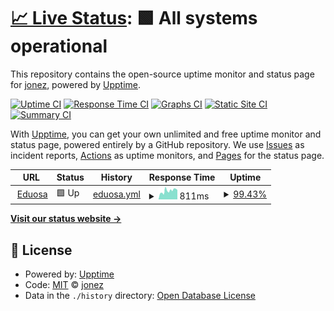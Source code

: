 # [📈 Live Status](https://jonezequiel92.github.io/status-eduosa): <!--live status--> **🟩 All systems operational**

This repository contains the open-source uptime monitor and status page for [jonez](https://jonezequiel92.github.io/status-eduosa), powered by [Upptime](https://github.com/upptime/upptime).

[![Uptime CI](https://github.com/jonezequiel92/status-eduosa/workflows/Uptime%20CI/badge.svg)](https://github.com/jonezequiel92/status-eduosa/actions?query=workflow%3A%22Uptime+CI%22)
[![Response Time CI](https://github.com/jonezequiel92/status-eduosa/workflows/Response%20Time%20CI/badge.svg)](https://github.com/jonezequiel92/status-eduosa/actions?query=workflow%3A%22Response+Time+CI%22)
[![Graphs CI](https://github.com/jonezequiel92/status-eduosa/workflows/Graphs%20CI/badge.svg)](https://github.com/jonezequiel92/status-eduosa/actions?query=workflow%3A%22Graphs+CI%22)
[![Static Site CI](https://github.com/jonezequiel92/status-eduosa/workflows/Static%20Site%20CI/badge.svg)](https://github.com/jonezequiel92/status-eduosa/actions?query=workflow%3A%22Static+Site+CI%22)
[![Summary CI](https://github.com/jonezequiel92/status-eduosa/workflows/Summary%20CI/badge.svg)](https://github.com/jonezequiel92/status-eduosa/actions?query=workflow%3A%22Summary+CI%22)

With [Upptime](https://upptime.js.org), you can get your own unlimited and free uptime monitor and status page, powered entirely by a GitHub repository. We use [Issues](https://github.com/jonezequiel92/status-eduosa/issues) as incident reports, [Actions](https://github.com/jonezequiel92/status-eduosa/actions) as uptime monitors, and [Pages](https://jonezequiel92.github.io/status-eduosa) for the status page.

<!--start: status pages-->
<!-- This summary is generated by Upptime (https://github.com/upptime/upptime) -->
<!-- Do not edit this manually, your changes will be overwritten -->
<!-- prettier-ignore -->
| URL | Status | History | Response Time | Uptime |
| --- | ------ | ------- | ------------- | ------ |
| <img alt="" src="https://favicons.githubusercontent.com/www.eduosa.com" height="13"> [Eduosa](https://www.eduosa.com/) | 🟩 Up | [eduosa.yml](https://github.com/jonezequiel92/status-eduosa/commits/HEAD/history/eduosa.yml) | <details><summary><img alt="Response time graph" src="./graphs/eduosa/response-time-week.png" height="20"> 811ms</summary><br><a href="https://jonezequiel92.github.io/status-eduosa/history/eduosa"><img alt="Response time 723" src="https://img.shields.io/endpoint?url=https%3A%2F%2Fraw.githubusercontent.com%2Fjonezequiel92%2Fstatus-eduosa%2FHEAD%2Fapi%2Feduosa%2Fresponse-time.json"></a><br><a href="https://jonezequiel92.github.io/status-eduosa/history/eduosa"><img alt="24-hour response time 893" src="https://img.shields.io/endpoint?url=https%3A%2F%2Fraw.githubusercontent.com%2Fjonezequiel92%2Fstatus-eduosa%2FHEAD%2Fapi%2Feduosa%2Fresponse-time-day.json"></a><br><a href="https://jonezequiel92.github.io/status-eduosa/history/eduosa"><img alt="7-day response time 811" src="https://img.shields.io/endpoint?url=https%3A%2F%2Fraw.githubusercontent.com%2Fjonezequiel92%2Fstatus-eduosa%2FHEAD%2Fapi%2Feduosa%2Fresponse-time-week.json"></a><br><a href="https://jonezequiel92.github.io/status-eduosa/history/eduosa"><img alt="30-day response time 723" src="https://img.shields.io/endpoint?url=https%3A%2F%2Fraw.githubusercontent.com%2Fjonezequiel92%2Fstatus-eduosa%2FHEAD%2Fapi%2Feduosa%2Fresponse-time-month.json"></a><br><a href="https://jonezequiel92.github.io/status-eduosa/history/eduosa"><img alt="1-year response time 723" src="https://img.shields.io/endpoint?url=https%3A%2F%2Fraw.githubusercontent.com%2Fjonezequiel92%2Fstatus-eduosa%2FHEAD%2Fapi%2Feduosa%2Fresponse-time-year.json"></a></details> | <details><summary><a href="https://jonezequiel92.github.io/status-eduosa/history/eduosa">99.43%</a></summary><a href="https://jonezequiel92.github.io/status-eduosa/history/eduosa"><img alt="All-time uptime 99.60%" src="https://img.shields.io/endpoint?url=https%3A%2F%2Fraw.githubusercontent.com%2Fjonezequiel92%2Fstatus-eduosa%2FHEAD%2Fapi%2Feduosa%2Fuptime.json"></a><br><a href="https://jonezequiel92.github.io/status-eduosa/history/eduosa"><img alt="24-hour uptime 100.00%" src="https://img.shields.io/endpoint?url=https%3A%2F%2Fraw.githubusercontent.com%2Fjonezequiel92%2Fstatus-eduosa%2FHEAD%2Fapi%2Feduosa%2Fuptime-day.json"></a><br><a href="https://jonezequiel92.github.io/status-eduosa/history/eduosa"><img alt="7-day uptime 99.43%" src="https://img.shields.io/endpoint?url=https%3A%2F%2Fraw.githubusercontent.com%2Fjonezequiel92%2Fstatus-eduosa%2FHEAD%2Fapi%2Feduosa%2Fuptime-week.json"></a><br><a href="https://jonezequiel92.github.io/status-eduosa/history/eduosa"><img alt="30-day uptime 99.60%" src="https://img.shields.io/endpoint?url=https%3A%2F%2Fraw.githubusercontent.com%2Fjonezequiel92%2Fstatus-eduosa%2FHEAD%2Fapi%2Feduosa%2Fuptime-month.json"></a><br><a href="https://jonezequiel92.github.io/status-eduosa/history/eduosa"><img alt="1-year uptime 99.60%" src="https://img.shields.io/endpoint?url=https%3A%2F%2Fraw.githubusercontent.com%2Fjonezequiel92%2Fstatus-eduosa%2FHEAD%2Fapi%2Feduosa%2Fuptime-year.json"></a></details>

<!--end: status pages-->

[**Visit our status website →**](https://jonezequiel92.github.io/status-eduosa)

## 📄 License

- Powered by: [Upptime](https://github.com/upptime/upptime)
- Code: [MIT](./LICENSE) © [jonez](https://jonezequiel92.github.io/status-eduosa)
- Data in the `./history` directory: [Open Database License](https://opendatacommons.org/licenses/odbl/1-0/)

